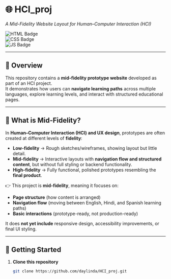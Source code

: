 # 🌐 HCI_proj  
*A Mid-Fidelity Website Layout for Human–Computer Interaction (HCI)*  

![HTML Badge](https://img.shields.io/badge/HTML-5-orange?logo=html5)  
![CSS Badge](https://img.shields.io/badge/CSS-3-blue?logo=css3)  
![JS Badge](https://img.shields.io/badge/JavaScript-ES6-yellow?logo=javascript)  

---

## 📖 Overview  

This repository contains a **mid-fidelity prototype website** developed as part of an HCI project.  
It demonstrates how users can **navigate learning paths** across multiple languages, explore learning levels, and interact with structured educational pages.  

---

## 🧩 What is Mid-Fidelity?  

In **Human–Computer Interaction (HCI) and UX design**, prototypes are often created at different levels of **fidelity**:  

- **Low-fidelity** → Rough sketches/wireframes, showing layout but little detail.  
- **Mid-fidelity** → Interactive layouts with **navigation flow and structured content**, but without full styling or backend functionality.  
- **High-fidelity** → Fully functional, polished prototypes resembling the **final product**.  

👉 This project is **mid-fidelity**, meaning it focuses on:  
- **Page structure** (how content is arranged)  
- **Navigation flow** (moving between English, Hindi, and Spanish learning paths)  
- **Basic interactions** (prototype-ready, not production-ready)  

It does **not yet include** responsive design, accessibility improvements, or final UI styling.  

---

## 🚀 Getting Started  

1. **Clone this repository**  
   ```bash
   git clone https://github.com/daylinda/HCI_proj.git

